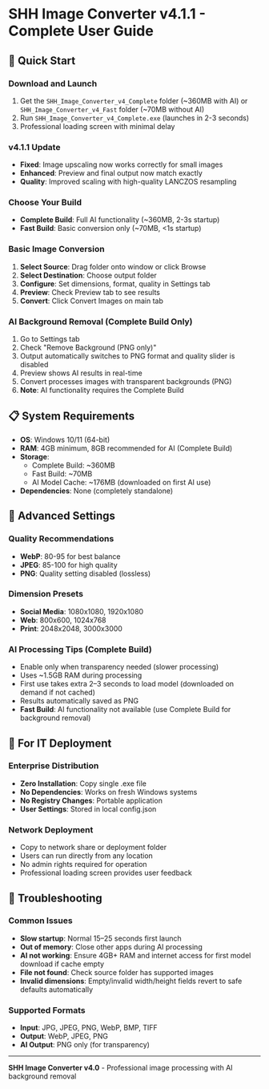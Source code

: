 # SHH Image Converter v4.1.1 - Complete User Guide

## 🚀 **Quick Start**

### **Download and Launch**
1. Get the `SHH_Image_Converter_v4_Complete` folder (~360MB with AI) or `SHH_Image_Converter_v4_Fast` folder (~70MB without AI)
2. Run `SHH_Image_Converter_v4_Complete.exe` (launches in 2-3 seconds)
3. Professional loading screen with minimal delay

### **v4.1.1 Update**
- **Fixed**: Image upscaling now works correctly for small images
- **Enhanced**: Preview and final output now match exactly
- **Quality**: Improved scaling with high-quality LANCZOS resampling

### **Choose Your Build**
- **Complete Build**: Full AI functionality (~360MB, 2-3s startup)
- **Fast Build**: Basic conversion only (~70MB, <1s startup)

### **Basic Image Conversion**
1. **Select Source**: Drag folder onto window or click Browse
2. **Select Destination**: Choose output folder
3. **Configure**: Set dimensions, format, quality in Settings tab
4. **Preview**: Check Preview tab to see results
5. **Convert**: Click Convert Images on main tab

### **AI Background Removal** (Complete Build Only)
1. Go to Settings tab
2. Check "Remove Background (PNG only)"
3. Output automatically switches to PNG format and quality slider is disabled
4. Preview shows AI results in real-time
5. Convert processes images with transparent backgrounds (PNG)
6. **Note**: AI functionality requires the Complete Build

## 📋 **System Requirements**
- **OS**: Windows 10/11 (64-bit)
- **RAM**: 4GB minimum, 8GB recommended for AI (Complete Build)
- **Storage**: 
  - Complete Build: ~360MB
  - Fast Build: ~70MB
  - AI Model Cache: ~176MB (downloaded on first AI use)
- **Dependencies**: None (completely standalone)

## 🔧 **Advanced Settings**

### **Quality Recommendations**
- **WebP**: 80-95 for best balance
- **JPEG**: 85-100 for high quality
- **PNG**: Quality setting disabled (lossless)

### **Dimension Presets**
- **Social Media**: 1080x1080, 1920x1080
- **Web**: 800x600, 1024x768
- **Print**: 2048x2048, 3000x3000

### **AI Processing Tips** (Complete Build)
- Enable only when transparency needed (slower processing)
- Uses ~1.5GB RAM during processing
- First use takes extra 2–3 seconds to load model (downloaded on demand if not cached)
- Results automatically saved as PNG
- **Fast Build**: AI functionality not available (use Complete Build for background removal)

## 🚀 **For IT Deployment**

### **Enterprise Distribution**
- **Zero Installation**: Copy single .exe file
- **No Dependencies**: Works on fresh Windows systems
- **No Registry Changes**: Portable application
- **User Settings**: Stored in local config.json

### **Network Deployment**
- Copy to network share or deployment folder
- Users can run directly from any location
- No admin rights required for operation
- Professional loading screen provides user feedback

## 🔧 **Troubleshooting**

### **Common Issues**
- **Slow startup**: Normal 15–25 seconds first launch
- **Out of memory**: Close other apps during AI processing
- **AI not working**: Ensure 4GB+ RAM and internet access for first model download if cache empty
- **File not found**: Check source folder has supported images
- **Invalid dimensions**: Empty/invalid width/height fields revert to safe defaults automatically

### **Supported Formats**
- **Input**: JPG, JPEG, PNG, WebP, BMP, TIFF
- **Output**: WebP, JPEG, PNG
- **AI Output**: PNG only (for transparency)

---

**SHH Image Converter v4.0** - Professional image processing with AI background removal
